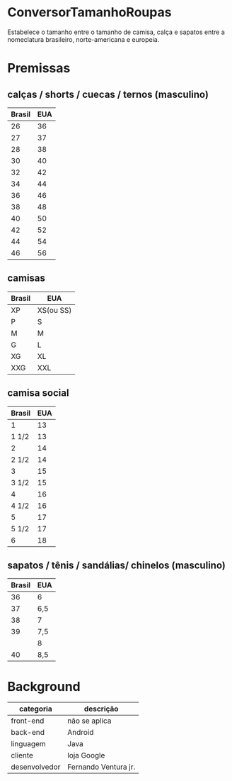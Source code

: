 # ConversorTamanhoRoupas
Estabelece o tamanho entre o tamanho de camisa, calça e sapatos entre a nomeclatura brasileiro, norte-americana e europeia.

# Premissas
## calças / shorts / cuecas / ternos (masculino)
| Brasil | EUA |
|--------|-----|
|  26    | 36  |
|  27    | 37  |
|  28    | 38  |
|  30    | 40  |
|  32    | 42  |
|  34    | 44  |
|  36    | 46  |
|  38    | 48  |
|  40    | 50  |
|  42    | 52  |
|  44    | 54  |
|  46    | 56  |

## camisas
| Brasil |     EUA    |
|--------|------------|
|   XP   |  XS(ou SS) |
|    P   |   S        |
|    M   |   M        |
|    G   |   L        |
|   XG   |  XL        |
|  XXG   | XXL        |

## camisa social
| Brasil |     EUA    |
|--------|------------|
|    1   |   13       |
|  1 1/2 |   13       |
|    2   |   14       |
|  2 1/2 |   14       |
|  3     |   15       |
|  3 1/2 |   15       |
|  4     |   16       |
|  4 1/2 |   16       |
|  5     |   17       |
|  5 1/2 |   17       |
|  6     |   18       |

## sapatos / tênis / sandálias/ chinelos (masculino)
| Brasil | EUA  |
|--------|------|
|   36   |  6   |
|   37   |  6,5 |
|   38   |  7   |
|   39   |  7,5 |
|        |  8   |
|   40   |  8,5 |

# Background
| categoria     | descrição            |
|---------------|----------------------|
| front-end     | não se aplica        |
| back-end      | Android              |
| linguagem     | Java                 |
| cliente       | loja Google          |
| desenvolvedor | Fernando Ventura jr. |

